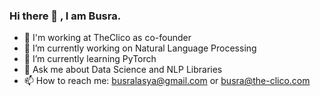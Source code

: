 ### Hi there 👋 , I am Busra.

- 🤗 I'm working at TheClico as co-founder
- 🔭 I’m currently working on Natural Language Processing
- 🌱 I’m currently learning PyTorch
- 💬 Ask me about Data Science and NLP Libraries
- 📫 How to reach me: busralasya@gmail.com or busra@the-clico.com


